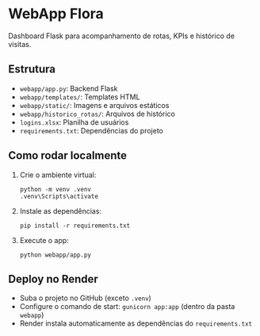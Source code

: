 # WebApp Flora

Dashboard Flask para acompanhamento de rotas, KPIs e histórico de visitas.

## Estrutura
- `webapp/app.py`: Backend Flask
- `webapp/templates/`: Templates HTML
- `webapp/static/`: Imagens e arquivos estáticos
- `webapp/historico_rotas/`: Arquivos de histórico
- `logins.xlsx`: Planilha de usuários
- `requirements.txt`: Dependências do projeto

## Como rodar localmente
1. Crie o ambiente virtual:
   ```
   python -m venv .venv
   .venv\Scripts\activate
   ```
2. Instale as dependências:
   ```
   pip install -r requirements.txt
   ```
3. Execute o app:
   ```
   python webapp/app.py
   ```

## Deploy no Render
- Suba o projeto no GitHub (exceto `.venv`)
- Configure o comando de start: `gunicorn app:app` (dentro da pasta `webapp`)
- Render instala automaticamente as dependências do `requirements.txt`
